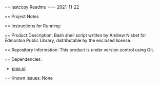 == lastcopy Readme
=== 2021-11-22

== Project Notes

== Instructions for Running:


== Product Description:
Bash shell script written by Andrew Nisbet for Edmonton Public Library, distributable by the enclosed license.

== Repository Information:
This product is under version control using Git.

== Dependencies:
* [pipe.pl](https://github.com/anisbet/pipe)

== Known Issues:
None

